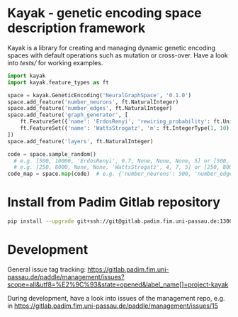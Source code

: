 # Kayak - genetic encoding space description framework
Kayak is a library for creating and managing dynamic genetic encoding spaces with default operations such as mutation or cross-over.
Have a look into *tests/* for working examples.

```python
import kayak
import kayak.feature_types as ft

space = kayak.GeneticEncoding('NeuralGraphSpace', '0.1.0')
space.add_feature('number_neurons', ft.NaturalInteger)
space.add_feature('number_edges', ft.NaturalInteger)
space.add_feature('graph_generator', [
    ft.FeatureSet({'name': 'ErdosRenyi', 'rewiring_probability': ft.UnitFloat}),
    ft.FeatureSet({'name': 'WattsStrogatz', 'm': ft.IntegerType(1, 10), 'k': ft.IntegerType(1, 20)})
])
space.add_feature('layers', ft.NaturalInteger)

code = space.sample_random()
  # e.g. [500, 10000, 'ErdosRenyi', 0.7, None, None, None, 5] or [500, 10000, 0, 'ErdosRenyi', 0.7, 5]
  # e.g. [250, 8000, None, None, 'WattsStrogatz', 4, 7, 5] or [250, 8000, 1, 'WattsStrogatz', 4, 7, 5] 
code_map = space.map(code)  # e.g. {'number_neurons': 500, 'number_edges': 10000, 'graph_generator': 0, 'name': 'ErdosRenyi', 'rewiring_probability': 0.7', 'number_layers': 5 }
```


# Install from Padim Gitlab repository
```bash
pip install --upgrade git+ssh://git@gitlab.padim.fim.uni-passau.de:13003/paddle/kayak.git
```

# Development
General issue tag tracking: https://gitlab.padim.fim.uni-passau.de/paddle/management/issues?scope=all&utf8=%E2%9C%93&state=opened&label_name[]=project-kayak

During development, have a look into issues of the management repo, e.g. in https://gitlab.padim.fim.uni-passau.de/paddle/management/issues/15
